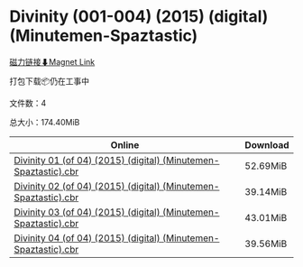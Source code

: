 # Divinity (001-004) (2015) (digital) (Minutemen-Spaztastic)

[磁力链接⬇Magnet Link](magnet:?xt=urn:btih:2a2681a43a14c0cd8f55027c515e28702dccabd0&dn=Divinity%20%28001-004%29%20%282015%29%20%28digital%29%20%28Minutemen-Spaztastic%29)

打包下载📦仍在工事中

文件数：4

总大小：174.40MiB

Online | Download
--- | ---
[Divinity 01 (of 04) (2015) (digital) (Minutemen-Spaztastic).cbr](https://github.com/alicewish/markdown/blob/master/comic/Divinity-01-of-04-2015-digital-Minutemen-Spaztastic-cbr.md) | 52.69MiB
[Divinity 02 (of 04) (2015) (digital) (Minutemen-Spaztastic).cbr](https://github.com/alicewish/markdown/blob/master/comic/Divinity-02-of-04-2015-digital-Minutemen-Spaztastic-cbr.md) | 39.14MiB
[Divinity 03 (of 04) (2015) (digital) (Minutemen-Spaztastic).cbr](https://github.com/alicewish/markdown/blob/master/comic/Divinity-03-of-04-2015-digital-Minutemen-Spaztastic-cbr.md) | 43.01MiB
[Divinity 04 (of 04) (2015) (digital) (Minutemen-Spaztastic).cbr](https://github.com/alicewish/markdown/blob/master/comic/Divinity-04-of-04-2015-digital-Minutemen-Spaztastic-cbr.md) | 39.56MiB